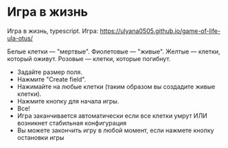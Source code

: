 # Игра в жизнь

Игра в жизнь, typescript.
Игра: https://ulyana0505.github.io/game-of-life-ula-otus/

Белые клетки — "мертвые".
Фиолетовые — "живые".
Желтые — клетки, который оживут.
Розовые — клетки, которые погибнут.

-   Задайте размер поля.
-   Нажмите "Create field".
-   Нажимайте на любые клетки (таким образом вы создадите живые клетки).
-   Нажмите кнопку для начала игры.
-   Все!
-   Игра заканчивается автоматически если все клетки умрут ИЛИ возникнет стабильная конфигурация
-   Вы можете закончить игру в любой момент, если нажмете кнопку остановки игры
